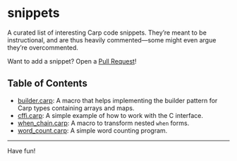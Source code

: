 # snippets

A curated list of interesting Carp code snippets. They’re meant to be
instructional, and are thus heavily commented—some might even argue they’re
overcommented.

Want to add a snippet? Open a [Pull Request](https://github.com/carpentry-org/snippets/prs/new)!

## Table of Contents

- [builder.carp](/builder.carp): A macro that helps implementing the builder
  pattern for Carp types containing arrays and maps.
- [cffi.carp](/cffi.carp): A simple example of how to work with the C interface.
- [when\_chain.carp](/when_chain.carp): A macro to transform nested `when` forms.
- [word\_count.carp](/word_count.carp): A simple word counting program.

<hr/>

Have fun!

